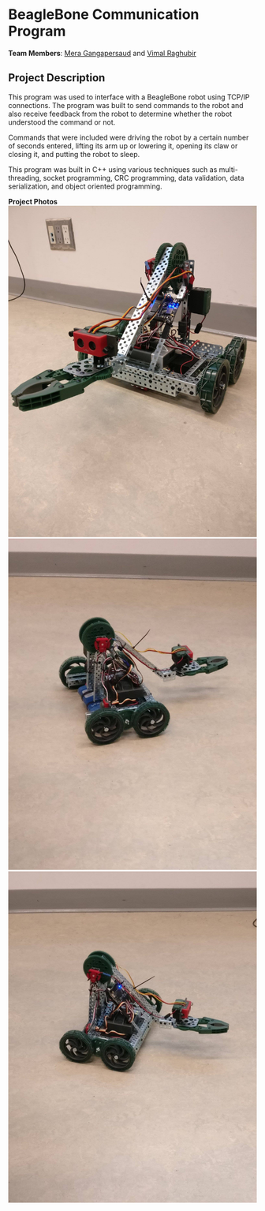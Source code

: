 # BeagleBone Communication Program

**Team Members**: [Mera Gangapersaud](https://github.com/Mera-Gangapersaud) and [Vimal Raghubir](https://github.com/Vimal-Raghubir)


## Project Description

This program was used to interface with a BeagleBone robot using TCP/IP connections. The program was built to send commands to the robot and also receive feedback from the robot to determine whether the robot understood the command or not. 

Commands that were included were driving the robot by a certain number of seconds entered, lifting its arm up or lowering it, opening its claw or closing it, and putting the robot to sleep. 

This program was built in C++ using various techniques such as multi-threading, socket programming, CRC programming, data validation, data serialization, and object oriented programming. 

**Project Photos**
![FrontView](./Images/FrontView.jpg "Front View")
![BackView](./Images/BackView.jpg "Back View")
![SideView](./Images/SideView.jpg "Side View")
